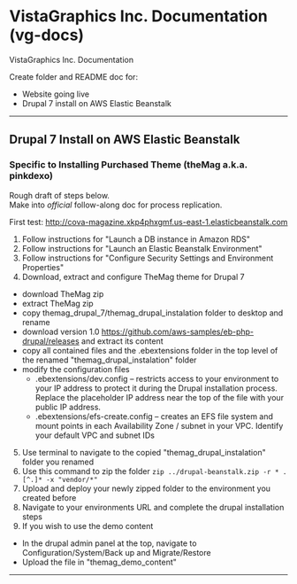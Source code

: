 # VistaGraphics Inc. Documentation (vg-docs)

VistaGraphics Inc. Documentation  

Create folder and README doc for:  
* Website going live  
* Drupal 7 install on AWS Elastic Beanstalk  

***  

## Drupal 7 Install on AWS Elastic Beanstalk  
### Specific to Installing Purchased Theme (theMag a.k.a. pinkdexo)  
Rough draft of steps below.  
Make into *official* follow-along doc for process replication.  

First test: http://cova-magazine.xkp4phxgmf.us-east-1.elasticbeanstalk.com  

1. Follow instructions for "Launch a DB instance in Amazon RDS"  
2. Follow instructions for "Launch an Elastic Beanstalk Environment"  
3. Follow instructions for "Configure Security Settings and Environment Properties"  
4. Download, extract and configure TheMag theme for Drupal 7  
  - download TheMag zip  
  - extract TheMag zip  
  - copy themag_drupal_7/themag_drupal_instalation folder to desktop and rename  
  - download version 1.0 https://github.com/aws-samples/eb-php-drupal/releases and extract its content  
  - copy all contained files and the .ebextensions folder in the top level of the renamed "themag_drupal_instalation" folder  
  - modify the configuration files  
    - .ebextensions/dev.config – restricts access to your environment to your IP address to protect it during the Drupal installation process. Replace the placeholder IP address near the top of the file with your public IP address.  
    - .ebextensions/efs-create.config – creates an EFS file system and mount points in each Availability Zone / subnet in your VPC. Identify your default VPC and subnet IDs  
    
5. Use terminal to navigate to the copied "themag_drupal_instalation" folder you renamed  
6. Use this command to zip the folder `zip ../drupal-beanstalk.zip -r * .[^.]* -x "vendor/*"`  
7. Upload and deploy your newly zipped folder to the environment you created before  
8. Navigate to your environments URL and complete the drupal installation steps  
9. If you wish to use the demo content  
  - In the drupal admin panel at the top, navigate to Configuration/System/Back up and Migrate/Restore  
  - Upload the file in "themag_demo_content"  
  
***  
